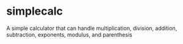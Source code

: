 # simplecalc
A simple calculator that can handle multiplication, division, addition, subtraction, exponents, modulus, and parenthesis

